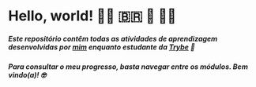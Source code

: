 # **Hello, world!** 🏳️‍🌈 🇧🇷 🧠 🧙‍♀️

##### Este repositório contêm todas as atividades de aprendizagem desenvolvidas por [mim](https://linkedin.com/in/erg1101) enquanto estudante da [Trybe](https://betrybe.com) 🚀

##### Para consultar o meu progresso, basta navegar entre os módulos. Bem vindo(a)! 🤓
